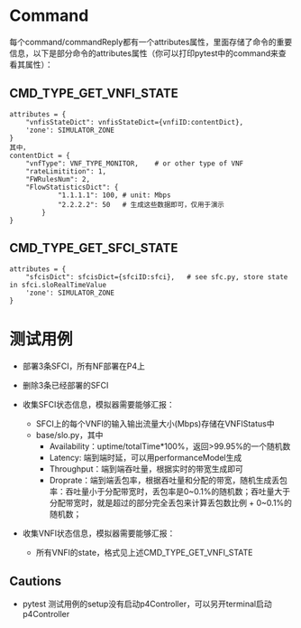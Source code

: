# Command
每个command/commandReply都有一个attributes属性，里面存储了命令的重要信息，以下是部分命令的attributes属性（你可以打印pytest中的command来查看其属性）：

## CMD_TYPE_GET_VNFI_STATE
```
attributes = {
    "vnfisStateDict": vnfisStateDict={vnfiID:contentDict},
    'zone': SIMULATOR_ZONE
}
其中，
contentDict = {
    "vnfType": VNF_TYPE_MONITOR,    # or other type of VNF
    "rateLimitition": 1,
    "FWRulesNum": 2,
    "FlowStatisticsDict": {
            "1.1.1.1": 100, # unit: Mbps
            "2.2.2.2": 50   # 生成这些数据即可，仅用于演示
        }
}
```

## CMD_TYPE_GET_SFCI_STATE
```
attributes = {
    "sfcisDict": sfcisDict={sfciID:sfci},   # see sfc.py, store state in sfci.sloRealTimeValue
    'zone': SIMULATOR_ZONE
}
```


# 测试用例

* 部署3条SFCI，所有NF部署在P4上

* 删除3条已经部署的SFCI

* 收集SFCI状态信息，模拟器需要能够汇报：
    * SFCI上的每个VNFI的输入输出流量大小(Mbps)存储在VNFIStatus中
    * base/slo.py，其中
        * Availability：uptime/totalTime*100%，返回>99.95%的一个随机数
        * Latency: 端到端时延，可以用performanceModel生成
        * Throughput：端到端吞吐量，根据实时的带宽生成即可
        * Droprate：端到端丢包率，根据吞吐量和分配的带宽，随机生成丢包率：吞吐量小于分配带宽时，丢包率是0~0.1%的随机数；吞吐量大于分配带宽时，就是超过的部分完全丢包来计算丢包数比例 + 0~0.1%的随机数；

* 收集VNFI状态信息，模拟器需要能够汇报：
    * 所有VNFI的state，格式见上述CMD_TYPE_GET_VNFI_STATE

## Cautions
* pytest 测试用例的setup没有启动p4Controller，可以另开terminal启动p4Controller
